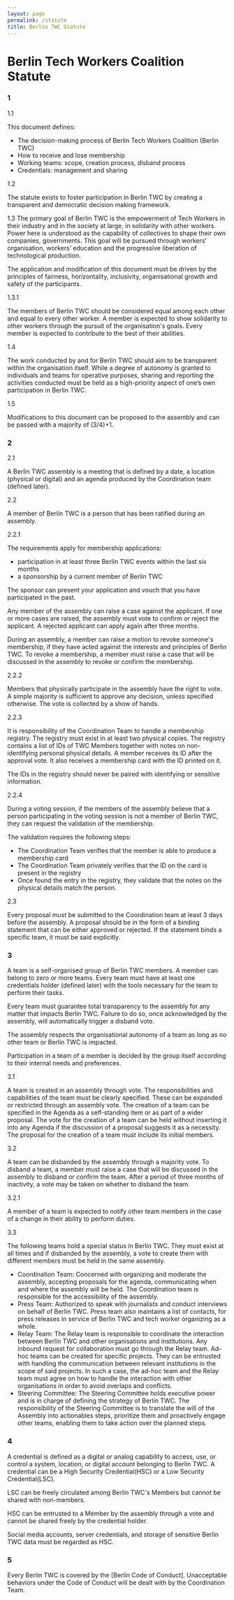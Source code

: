 ```yaml
---
layout: page
permalink: /statute
title: Berlin TWC Statute
---
```

#  Berlin Tech Workers Coalition Statute

### 1 

1.1

This document defines:
* The decision-making process of Berlin Tech Workers Coalition (Berlin TWC)
* How to receive and lose membership
* Working teams: scope, creation process, disband process
* Credentials: management and sharing

1.2

The statute exists to foster participation in Berlin TWC by creating a transparent and democratic decision making framework.
 
1.3
The primary goal of Berlin TWC is the empowerment of Tech Workers in their industry and in the society at large, in solidarity with other workers. Power here is understood as the capability of collectives to shape their own companies, governments. This goal will be pursued through workers’ organisation, workers’ education and the progressive liberation of technological production.


The application and modification of this document must be driven by the principles of fairness, horizontality, inclusivity, organisational growth and safety of the participants. 


1.3.1

The members of Berlin TWC should be considered equal among each other and equal to every other worker. A member is expected to show solidarity to other workers through the pursuit of the organisation's goals. Every member is expected to contribute to the best of their abilities.  

1.4 

The work conducted by and for Berlin TWC should aim to be transparent within the organisation itself. While a degree of autonomy is granted to individuals and teams for operative purposes, sharing and reporting the activities conducted must be held as a high-priority aspect of one’s own participation in Berlin TWC. 

1.5

Modifications to this document can be proposed to the assembly and can be passed with a majority of (3/4)+1.

### 2 

2.1

A Berlin TWC assembly is a meeting that is defined by a date, a location (physical or digital) and an agenda produced by the Coordination team (defined later). 


2.2

A member of Berlin TWC is a person that has been ratified during an assembly.



2.2.1

The requirements apply for membership applications:

* participation in at least three Berlin TWC events within the last six months
* a sponsorship by a current member of Berlin TWC

The sponsor can present your application and vouch that you have participated in the past. 

Any member of the assembly can raise a case against the applicant. If one or more cases are raised, the assembly must vote to confirm or reject the applicant. A rejected applicant can apply again after three months.

During an assembly, a member can raise a motion to revoke someone's membership, if they have acted against the interests and principles of Berlin TWC. To revoke a membership, a member must raise a case that will be discussed in the assembly to revoke or confirm the membership.

2.2.2 

Members that physically participate in the assembly have the right to vote. A simple majority is sufficient to approve any decision, unless specified otherwise. The vote is collected by a show of hands.

2.2.3

It is responsibility of the Coordination Team to handle a membership registry. The registry must exist in at least two physical copies. The registry contains a list of IDs of TWC Members together with notes on non-identifying personal physical details. A member receives its ID after the approval vote. It also receives a membership card with the ID printed on it. 

The IDs in the registry should never be paired with identifying or sensitive information.

2.2.4

During a voting session, if the members of the assembly believe that a person participating in the voting session is not a member of Berlin TWC, they can request the validation of the membership.

The validation requires the following steps:

* The Coordination Team verifies that the member is able to produce a membership card
* The Coordination Team privately verifies that the ID on the card is present in the registry
* Once found the entry in the registry, they validate that the notes on the physical details match the person.

2.3

Every proposal must be submitted to the Coordination team at least 3 days before the assembly. A proposal should be in the form of a binding statement that can be either approved or rejected. If the statement binds a specific team, it must be said explicitly. 

### 3

A team is a self-organised group of Berlin TWC members. A member can belong to zero or more teams. Every team must have at least one credentials holder (defined later) with the tools necessary for the team to perform their tasks.

Every team must guarantee total transparency to the assembly for any matter that impacts Berlin TWC. Failure to do so, once acknowledged by the assembly, will automatically trigger a disband vote.

The assembly respects the organisational autonomy of a team as long as no other team or Berlin TWC is impacted.

Participation in a team of a member is decided by the group itself according to their internal needs and preferences.

3.1 

A team is created in an assembly through vote. The responsibilities and capabilities of the team must be clearly specified. These can be expanded or restricted through an assembly vote. The creation of a team can be specified in the Agenda as a self-standing item or as part of a wider proposal. The vote for the creation of a team can be held without inserting it into any Agenda if the discussion of a proposal suggests it as a necessity. The proposal for the creation of a team must include its initial members.
 
 3.2 

A team can be disbanded by the assembly through a majority vote. To disband a team, a member must raise a case that will be discussed in the assembly to disband or confirm the team. After a period of three months of inactivity, a vote may be taken on whether to disband the team. 

3.2.1

A member of a team is expected to notify other team members in the case of a change in their ability to perform duties.

3.3

The following teams hold a special status in Berlin TWC. They must exist at all times and if disbanded by the assembly, a vote to create them with different members must be held in the same assembly.

* Coordination Team: Concerned with organizing and moderate the assembly, accepting proposals for the agenda, communicating when and where the assembly will be held. The Coordination team is responsible for the accessibility of the assembly.
* Press Team: Authorized to speak with journalists and conduct interviews on behalf of Berlin TWC. Press team also maintains a list of contacts, for press releases in service of Berlin TWC and tech worker organizing as a whole.
* Relay Team: The Relay team is responsible to coordinate the interaction between Berlin TWC and other organisations and institutions. Any inbound request for collaboration must go through the Relay team. Ad-hoc teams can be created for specific projects. They can be entrusted with handling the communication between relevant institutions in the scope of said projects. In such a case, the ad-hoc team and the Relay team must agree on how to handle the interaction with other organisations in order to avoid overlaps and conflicts.
* Steering Committee: The Steering Committee holds executive power and is in charge of defining the strategy of Berlin TWC. The responsibility of the Steering Committee is to translate the will of the Assembly into actionables steps, prioritize them and proactively engage other teams, enabling them to take action over the planned steps.  

### 4

A credential is defined as a digital or analog capability to access, use, or control a system, location, or digital account belonging to Berlin TWC. A credential can be a High Security Credential(HSC) or a Low Security Credential(LSC). 

LSC can be freely circulated among Berlin TWC's Members but cannot be shared with non-members. 

HSC can be entrusted to a Member by the assembly through a vote and cannot be shared freely by the credential holder. 

Social media accounts, server credentials, and storage of sensitive Berlin TWC data must be regarded as HSC.


### 5

Every Berlin TWC is covered by the [Berlin Code of Conduct]. Unacceptable behaviors under the Code of Conduct will be dealt with by the Coordination Team. 
